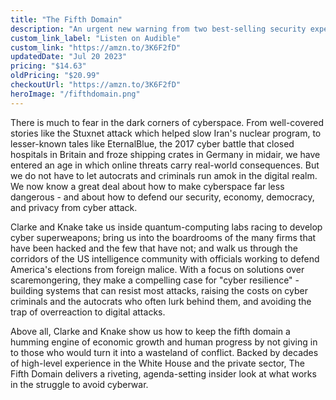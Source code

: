 ```yaml
---
title: "The Fifth Domain"
description: "An urgent new warning from two best-selling security experts - and a gripping inside look at how governments, firms, and ordinary citizens can confront and contain the tyrants, hackers, and criminals bent on turning the digital realm into a war zone"
custom_link_label: "Listen on Audible"
custom_link: "https://amzn.to/3K6F2fD"
updatedDate: "Jul 20 2023"
pricing: "$14.63"
oldPricing: "$20.99"
checkoutUrl: "https://amzn.to/3K6F2fD"
heroImage: "/fifthdomain.png"
---
```


There is much to fear in the dark corners of cyberspace. From well-covered stories like the Stuxnet attack which helped slow Iran's nuclear program, to lesser-known tales like EternalBlue, the 2017 cyber battle that closed hospitals in Britain and froze shipping crates in Germany in midair, we have entered an age in which online threats carry real-world consequences. But we do not have to let autocrats and criminals run amok in the digital realm. We now know a great deal about how to make cyberspace far less dangerous - and about how to defend our security, economy, democracy, and privacy from cyber attack.
 
Clarke and Knake take us inside quantum-computing labs racing to develop cyber superweapons; bring us into the boardrooms of the many firms that have been hacked and the few that have not; and walk us through the corridors of the US intelligence community with officials working to defend America's elections from foreign malice. With a focus on solutions over scaremongering, they make a compelling case for "cyber resilience" - building systems that can resist most attacks, raising the costs on cyber criminals and the autocrats who often lurk behind them, and avoiding the trap of overreaction to digital attacks.  

Above all, Clarke and Knake show us how to keep the fifth domain a humming engine of economic growth and human progress by not giving in to those who would turn it into a wasteland of conflict. Backed by decades of high-level experience in the White House and the private sector, The Fifth Domain delivers a riveting, agenda-setting insider look at what works in the struggle to avoid cyberwar.
